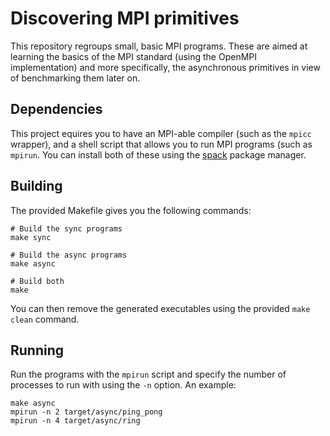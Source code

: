 # Discovering MPI primitives

This repository regroups small, basic MPI programs. These are aimed at learning the basics of the MPI standard (using the OpenMPI implementation) and more specifically, the asynchronous primitives in view of benchmarking them later on.

## Dependencies
This project equires you to have an MPI-able compiler (such as the `mpicc` wrapper), and a shell script that allows you to run MPI programs (such as `mpirun`. You can install both of these using the [spack](https://github.com/spack/spack) package manager.

## Building
The provided Makefile gives you the following commands:
```
# Build the sync programs
make sync

# Build the async programs
make async

# Build both
make
```
You can then remove the generated executables using the provided `make clean` command.

## Running
Run the programs with the `mpirun` script and specify the number of processes to run with using the `-n` option.
An example:
```
make async
mpirun -n 2 target/async/ping_pong
mpirun -n 4 target/async/ring
```

